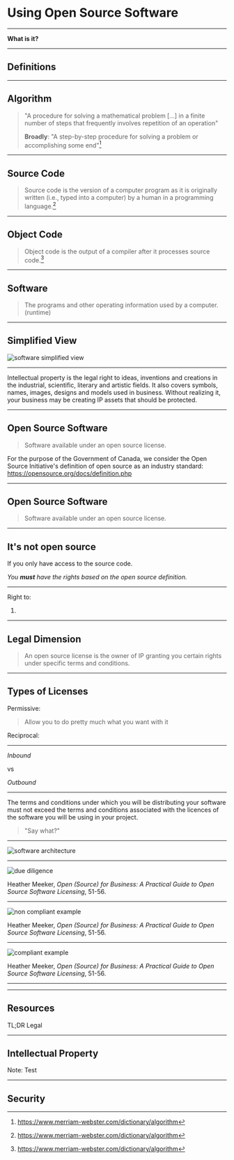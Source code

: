 # Using Open Source Software

<!--markdownlint-disable MD035-->

---

**What is it?**

---

## Definitions

---

## Algorithm

> "A procedure for solving a mathematical problem [...] in a finite number of steps that frequently involves repetition of an operation"
>
> **Broadly**: "A step-by-step procedure for solving a problem or accomplishing some end"[^fn]

[^fn]: https://www.merriam-webster.com/dictionary/algorithm

------

## Source Code

> Source code is the version of a computer program as it is originally written (i.e., typed into a computer) by a human in a programming language.[^fn]

[^fn]:"http://www.linfo.org/object_code.html"

------

## Object Code

> Object code is the output of a compiler after it processes source code.[^fn]

[^fn]:"http://www.linfo.org/object_code.html"

------

## Software

> The programs and other operating information used by a computer. (runtime)

------

## Simplified View

![software simplified view](algo-code-soft.png)

---

Intellectual property is the legal right to ideas, inventions and creations in the industrial, scientific, literary and artistic fields. It also covers symbols, names, images, designs and models used in business. Without realizing it, your business may be creating IP assets that should be protected.

---

## Open Source Software

>Software available under an open source license.

For the purpose of the Government of Canada, we consider the Open Source Initiative's definition of open source as an industry standard: https://opensource.org/docs/definition.php

------

## Open Source Software

>Software available under an open source license.

------

## It's not open source

If you only have access to the source code.

_You **must** have the rights based on the open source definition._

------

Right to: 

1. 

---

## Legal Dimension

>An open source license is the owner of IP granting you certain rights under specific terms and conditions.

------

## Types of Licenses

Permissive:

>Allow you to do pretty much what you want with it

Reciprocal:

>

------

_Inbound_

vs

_Outbound_

------

The terms and conditions under which you will be distributing your software must not exceed the terms and conditions associated with the licences of the software you will be using in your project.

>"Say what?"

------

![software architecture](soft-arch.png)

------

![due diligence](due-diligence.png) 

Heather Meeker, _Open (Source) for Business: A Practical Guide to Open Source Software Licensing_, 51-56.

------

![non compliant example](apache2-gpl-error.png)

Heather Meeker, _Open (Source) for Business: A Practical Guide to Open Source Software Licensing_, 51-56.

------

![compliant example](apache2-gpl-ok.png)

Heather Meeker, _Open (Source) for Business: A Practical Guide to Open Source Software Licensing_, 51-56.

------

------

## Resources

TL;DR Legal

---

## Intellectual Property

Note:
Test

------

## Security

<!--markdownlint-enable MD035-->